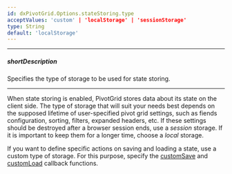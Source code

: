 ```yaml
---
id: dxPivotGrid.Options.stateStoring.type
acceptValues: 'custom' | 'localStorage' | 'sessionStorage'
type: String
default: 'localStorage'
---
```

---
##### shortDescription
Specifies the type of storage to be used for state storing.

---
When state storing is enabled, PivotGrid stores data about its state on the client side. The type of storage that will suit your needs best depends on the supposed lifetime of user-specified pivot grid settings, such as fiends configuration, sorting, filters, expanded headers, etc. If these settings should be destroyed after a browser session ends, use a *session* storage. If it is important to keep them for a longer time, choose a *local* storage.

If you want to define specific actions on saving and loading a state, use a custom type of storage. For this purpose, specify the [customSave](/api-reference/10%20UI%20Components/dxPivotGrid/1%20Configuration/stateStoring/customSave.md '/Documentation/ApiReference/UI_Components/dxPivotGrid/Configuration/stateStoring/#customSave') and [customLoad](/api-reference/10%20UI%20Components/dxPivotGrid/1%20Configuration/stateStoring/customLoad.md '/Documentation/ApiReference/UI_Components/dxPivotGrid/Configuration/stateStoring/#customLoad') callback functions.
